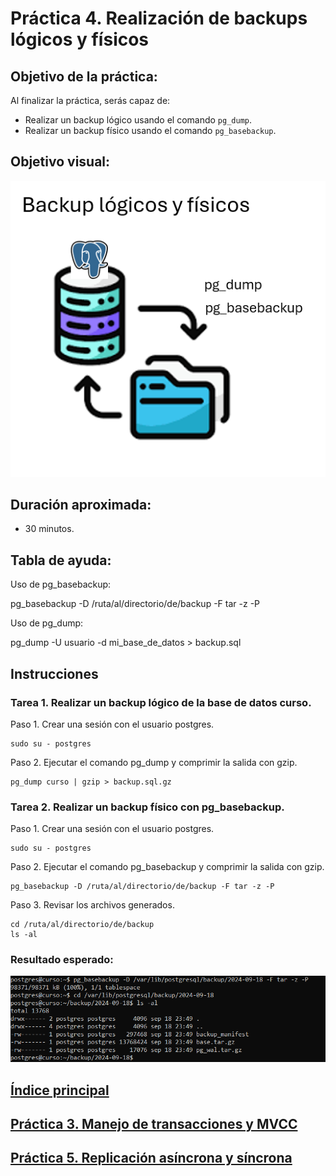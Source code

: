 # Práctica 4. Realización de backups lógicos y físicos

## Objetivo de la práctica:

Al finalizar la práctica, serás capaz de:

- Realizar un backup lógico usando el comando `pg_dump`.
- Realizar un backup físico usando el comando `pg_basebackup`.

## Objetivo visual:
 
![diagrama1](../images/lab4/img1.png)

## Duración aproximada:

- 30 minutos.

## Tabla de ayuda:

Uso de pg_basebackup:

pg_basebackup -D /ruta/al/directorio/de/backup -F tar -z -P

Uso de pg_dump:

pg_dump -U usuario -d mi_base_de_datos > backup.sql

## Instrucciones 

### Tarea 1. Realizar un backup lógico de la base de datos curso.

Paso 1. Crear una sesión con el usuario postgres.

```shell
sudo su - postgres
```

Paso 2. Ejecutar el comando pg_dump y comprimir la salida con gzip.

```shell
pg_dump curso | gzip > backup.sql.gz
```

### Tarea 2. Realizar un backup físico con pg_basebackup.

Paso 1. Crear una sesión con el usuario postgres.

```shell
sudo su - postgres
```

Paso 2. Ejecutar el comando pg_basebackup y comprimir la salida con gzip.

```shell
pg_basebackup -D /ruta/al/directorio/de/backup -F tar -z -P
```

Paso 3. Revisar los archivos generados.

```shell
cd /ruta/al/directorio/de/backup
ls -al
```

### Resultado esperado:

![imagen resultado](../images/lab4/img2.png)

## [Índice principal](../README.md)

## [Práctica 3. Manejo de transacciones y MVCC](./Capítulo3/README.md)

## [Práctica 5. Replicación asíncrona y síncrona](Capítulo5/README.md)
